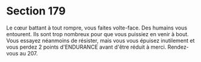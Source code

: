 # Section 179

Le cœur battant à tout rompre, vous faites volte-face. Des 
humains vous entourent. Ils sont trop nombreux pour que vous 
puissiez en venir à bout. Vous essayez néanmoins de résister, 
mais vous vous épuisez inutilement et vous perdez 2 points 
d'ENDURANCE avant d'être réduit à merci. Rendez-vous au 
207.